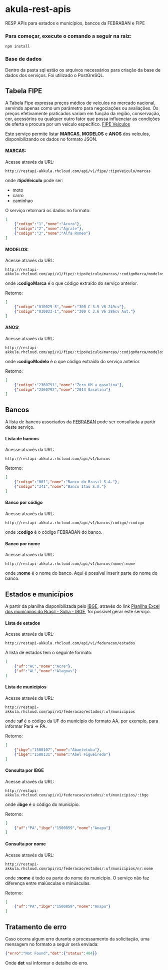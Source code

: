 # akula-rest-apis
RESP APIs para estados e municípios, bancos da FEBRABAN e FIPE

### Para começar, execute o comando a seguir na raiz:

```
npm install
```

### Base de dados

Dentro da pasta sql estão os arquivos necessários para criação da base de dados dos serviços. Foi utilizado o PostGreSQL.

## Tabela FIPE

A Tabela Fipe expressa preços médios de veículos no mercado nacional, servindo apenas como um parâmetro para negociações ou avaliações. Os preços efetivamente praticados variam em função da região, conservação, cor, acessórios ou qualquer outro fator que possa influenciar as condições de oferta e procura por um veículo específico. [FIPE Veículos](http://veiculos.fipe.org.br/)

Este serviço permite listar **MARCAS**, **MODELOS** e **ANOS** dos veículos, disponibilizando os dados no formato JSON.

#### MARCAS:

Acesse através da URL:

```
http://restapi-akkula.rhcloud.com/api/v1/fipe/:tipoVeiculo/marcas
```

onde __:tipoVeiculo__ pode ser:

- moto
- carro
- caminhao

O serviço retornará os dados no formato:

```json
[
	{"codigo":"1","nome":"Acura"},
	{"codigo":"2","nome":"Agrale"},
	{"codigo":"3","nome":"Alfa Romeo"}
]
```

#### MODELOS:

Acesse através da URL:

```
http://restapi-akkula.rhcloud.com/api/v1/fipe/:tipoVeiculo/marcas/:codigoMarca/modelos
```

onde __:codigoMarca__ é o que código extraído do serviço anterior.

Retorno:

```json
[
	{"codigo":"010029-3","nome":"300 C 3.5 V6 249cv"},
	{"codigo":"010033-1","nome":"300 C 3.6 V6 286cv Aut."}
]
```

#### ANOS:

Acesse através da URL:

```
http://restapi-akkula.rhcloud.com/api/v1/fipe/:tipoVeiculo/marcas/:codigoMarca/modelos/:codigoModelo/anos
```

onde __:codigoModelo__ é o que código extraído do serviço anterior.

Retorno:

```json
[
	{"codigo":"2360791","nome":"Zero KM a gasolina"},
	{"codigo":"2360792","nome":"2014 Gasolina"}
]
```

## Bancos

A lista de bancos associados da [FEBRABAN](http://www.febraban.org.br/Bancos.asp) pode ser consultada a partir deste serviço.

#### Lista de bancos

Acesse através da URL:

```
http://restapi-akkula.rhcloud.com/api/v1/bancos
```

Retorno: 

```json
[
	{"codigo":"001","nome":"Banco do Brasil S.A."},
	{"codigo":"341","nome":"Banco Itaú S.A."}
]
```

#### Banco por código

Acesse através da URL:

```
http://restapi-akkula.rhcloud.com/api/v1/bancos/codigo/:codigo
```

onde __:codigo__ é o código FEBRABAN do banco.

#### Banco por nome

Acesse através da URL:

```
http://restapi-akkula.rhcloud.com/api/v1/bancos/nome/:nome
```

onde __:nome__ é o nome do banco. Aqui é possível inserir parte do nome do banco.

## Estados e municípios

A partir da planilha disponibilizada pelo [IBGE](http://www.ibge.gov.br/home/), através do link [Planilha Excel dos municípios do Brasil - Sidra - IBGE](http://www.sidra.ibge.gov.br/bda/territorio/download/munic.xls), foi possível gerar este serviço.

#### Lista de estados

Acesse através da URL:

```
http://restapi-akkula.rhcloud.com/api/v1/federacao/estados
```

A lista de estados tem o seguinte formato:

```json
[
	{"uf":"AC","nome":"Acre"},
	{"uf":"AL","nome":"Alagoas"}
]
```

#### Lista de municípios

Acesse através da URL:

```
http://restapi-akkula.rhcloud.com/api/v1/federacao/estados/:uf/municipios
```

onde __:uf__ é o código da UF do município do formato AA, por exemplo, para informar Pará -> PA.

Retorno:

```json
[
	{"ibge":"1500107","nome":"Abaetetuba"},
	{"ibge":"1500131","nome":"Abel Figueiredo"}	
]
```

#### Consulta por IBGE

Acesse através da URL:

```
http://restapi-akkula.rhcloud.com/api/v1/federacao/estados/:uf/municipios/:ibge
```

onde __:ibge__ é o código do município.

Retorno:

```json
[
	{"uf":"PA","ibge":"1500859","nome":"Anapu"}
]
```

#### Consulta por nome

Acesse através da URL:

```
http://restapi-akkula.rhcloud.com/api/v1/federacao/estados/:uf/municipios/n/:nome
```

onde __:nome__ é todo ou parte do nome do município. O serviço não faz diferença entre maiúsculas e minúsculas.

Retorno:

```json
[
	{"uf":"PA","ibge":"1500859","nome":"Anapu"}
]
```

## Tratamento de erro

Caso ocorra algum erro durante o processamento da solicitação, uma mensagem no formato a seguir será enviada:

```json
{"erro":"Not Found","det":{"status":404}}
```

Onde __det__ vai informar o detalhe do erro.
